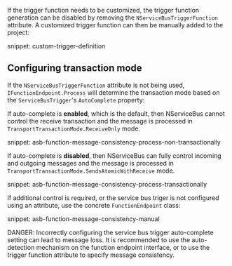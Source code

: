 If the trigger function needs to be customized, the trigger function generation can be disabled by removing the `NServiceBusTriggerFunction` attribute. A customized trigger function can then be manually added to the project:

snippet: custom-trigger-definition

## Configuring transaction mode

If the `NServiceBusTriggerFunction` attribute is not being used, `IFunctionEndpoint.Process` will determine the transaction mode based on the `ServiceBusTrigger`'s `AutoComplete` property:

If auto-complete is **enabled**, which is the default, then NServiceBus cannot control the receive transaction and the message is processed in `TransportTransactionMode.ReceiveOnly` mode.

snippet: asb-function-message-consistency-process-non-transactionally

If auto-complete is **disabled**, then NServiceBus can fully control incoming and outgoing messages and the message is processed in `TransportTransactionMode.SendsAtomicWithReceive` mode.

snippet: asb-function-message-consistency-process-transactionally

If additional control is required, or the service bus triger is not configured using an attribute, use the concrete `FunctionEndpoint` class:

snippet: asb-function-message-consistency-manual

DANGER: Incorrectly configuring the service bus trigger auto-complete setting can lead to message loss. It is recommended to use the auto-detection mechanism on the function endpoint interface, or to use the trigger function attribute to specify message consistency.